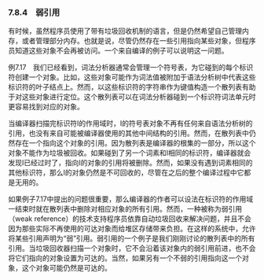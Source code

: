 ### 7.8.4　弱引用

有时候，虽然程序员使用了带有垃圾回收机制的语言，但是仍然希望自己管理内存，或者管理部分内存。也就是说，尽管仍然存在一些引用指向某些对象，但程序员知道这些对象不会再被访问。一个来自编译的例子可以说明这一问题。

例7.17　我们已经看到，词法分析器通常会管理一个符号表，为它碰到的每个标识符创建一个对象。比如，这些对象可能作为词法值被附加于语法分析树中代表这些标识符的叶子结点上。然而，以这些标识符的字符串作为键值构造一个散列表有助于对这些对象进行定位。这个散列表可以在词法分析器碰到一个标识符词法单元时更容易找到对应的对象。

当编译器扫描完标识符I的作用域时，I的符号表对象不再有任何来自语法分析树的引用，也没有来自可能被编译器使用的其他中间结构的引用。然而，在散列表中仍然存在一个指向这个对象的引用。因为散列表是编译器的根集的一部分，所以这个对象不能作为垃圾被回收。如果碰到了另一个词素和I相同的标识符，编译器就会发现I已经过时了，指向I的对象的引用将被删除。然而，如果没有遇到词素相同的其他标识符，那么I的对象仍然是不可回收的，尽管在之后的整个编译过程中它都是无用的。

如果例子7.17中提出的问题很重要，那么编译器的作者可以设法在标识符的作用域一结束时就在散列表中删除对相应对象的所有引用。然而，一种被称为弱引用（weak reference）的技术支持程序员依靠自动垃圾回收来解决问题，并且不会因为那些实际不再使用的可达对象而给堆区存储带来负担。在这样的系统中，允许将某些引用声明为“弱”引用。弱引用的一个例子是我们刚刚讨论的散列表中的所有引用。当垃圾回收器扫描一个对象时，它不会沿着该对象内的弱引用前进，也不会将它们指向的对象设置为可达的。当然，如果另有一个不弱的引用指向这一个对象，这个对象可能仍然是可达的。